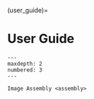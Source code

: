 (user_guide)=
# User Guide

```{toctree}
---
maxdepth: 2
numbered: 3
---

Image Assembly <assembly>
```
